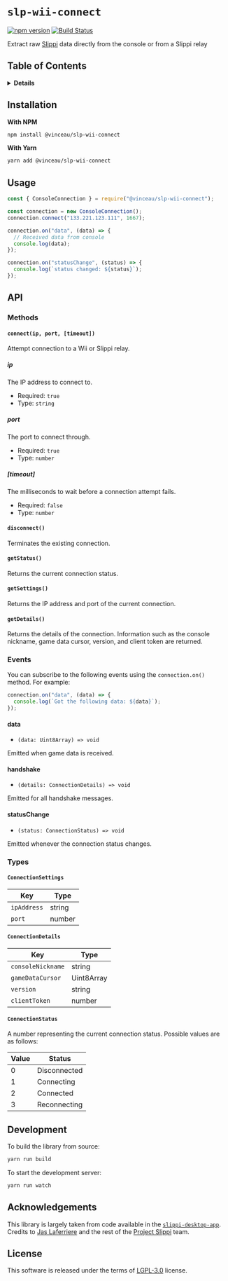 # `slp-wii-connect`

[![npm version](http://img.shields.io/npm/v/@vinceau/slp-wii-connect.svg?style=flat)](https://npmjs.org/package/@vinceau/slp-wii-connect "View this project on npm")
[![Build Status](https://github.com/vinceau/slp-wii-connect/workflows/build/badge.svg)](https://github.com/vinceau/slp-wii-connect/actions?workflow=build)

Extract raw [Slippi](https://github.com/project-slippi/project-slippi) data directly from the console or from a Slippi relay


## Table of Contents

<details>
<summary><strong>Details</strong></summary>

* [Installation](#installation)
* [Usage](#usage)
* [API](#api)
  * [Methods](#methods)
  * [Events](#events)
  * [Types](#types)
* [Development](#development)
* [Acknowledgements](#acknowledgements)
* [License](#license)

</details>


## Installation

**With NPM**

```bash
npm install @vinceau/slp-wii-connect
```

**With Yarn**

```bash
yarn add @vinceau/slp-wii-connect
```

## Usage

```javascript
const { ConsoleConnection } = require("@vinceau/slp-wii-connect");

const connection = new ConsoleConnection();
connection.connect("133.221.123.111", 1667);

connection.on("data", (data) => {
  // Received data from console
  console.log(data);
});

connection.on("statusChange", (status) => {
  console.log(`status changed: ${status}`);
});
```

## API

### Methods

#### `connect(ip, port, [timeout])`

Attempt connection to a Wii or Slippi relay.

##### ip

The IP address to connect to.

* Required: `true`
* Type: `string`

##### port

The port to connect through.

* Required: `true`
* Type: `number`

##### [timeout]

The milliseconds to wait before a connection attempt fails.

* Required: `false`
* Type: `number`

#### `disconnect()`

Terminates the existing connection.

#### `getStatus()`

Returns the current connection status.

#### `getSettings()`

Returns the IP address and port of the current connection.

#### `getDetails()`

Returns the details of the connection. Information such as the console nickname, game data cursor, version, and client token are returned.


### Events

You can subscribe to the following events using the `connection.on()` method. For example:

```javascript
connection.on("data", (data) => {
  console.log(`Got the following data: ${data}`);
});
```

#### data

* `(data: Uint8Array) => void`

Emitted when game data is received.

#### handshake

* `(details: ConnectionDetails) => void`

Emitted for all handshake messages.

#### statusChange

* `(status: ConnectionStatus) => void`

Emitted whenever the connection status changes.

### Types

#### `ConnectionSettings`

| Key         | Type   |
| ----------- | ------ |
| `ipAddress` | string |
| `port`      | number |

#### `ConnectionDetails`

| Key               | Type       |
| ----------------- | ---------- |
| `consoleNickname` | string     |
| `gameDataCursor`  | Uint8Array |
| `version`         | string     |
| `clientToken`     | number     |

#### `ConnectionStatus`

A number representing the current connection status. Possible values are as follows:

| Value  | Status        |
| ------ | ------------- |
| 0      | Disconnected  |
| 1      | Connecting    |
| 2      | Connected     |
| 3      | Reconnecting  |


## Development

To build the library from source:

```bash
yarn run build
```

To start the development server:

```bash
yarn run watch
```

## Acknowledgements

This library is largely taken from code available in the [`slippi-desktop-app`](https://github.com/project-slippi/slippi-desktop-app). Credits to [Jas Laferriere](https://github.com/JLaferri) and the rest of the [Project Slippi](https://github.com/project-slippi) team.

## License

This software is released under the terms of [LGPL-3.0](LICENSE) license.
